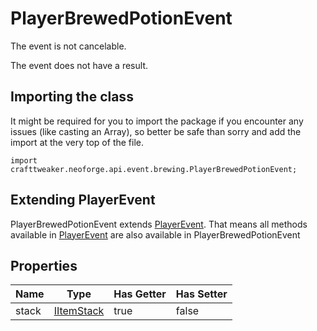 # PlayerBrewedPotionEvent

The event is not cancelable.

The event does not have a result.

## Importing the class

It might be required for you to import the package if you encounter any issues (like casting an Array), so better be safe than sorry and add the import at the very top of the file.
```zenscript
import crafttweaker.neoforge.api.event.brewing.PlayerBrewedPotionEvent;
```


## Extending PlayerEvent

PlayerBrewedPotionEvent extends [PlayerEvent](/neoforge/api/event/entity/player/PlayerEvent). That means all methods available in [PlayerEvent](/neoforge/api/event/entity/player/PlayerEvent) are also available in PlayerBrewedPotionEvent

## Properties

| Name  |                    Type                    | Has Getter | Has Setter |
|-------|--------------------------------------------|------------|------------|
| stack | [IItemStack](/vanilla/api/item/IItemStack) | true       | false      |

